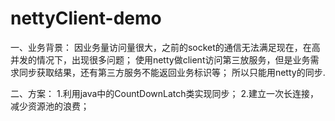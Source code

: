# nettyClient-demo


一、业务背景：
因业务量访问量很大，之前的socket的通信无法满足现在，在高并发的情况下，出现很多问题；
使用netty做client访问第三放服务，但是业务需求同步获取结果，还有第三方服务不能返回业务标识等；
所以只能用netty的同步.

二、方案：
1.利用java中的CountDownLatch类实现同步；
2.建立一次长连接，减少资源池的浪费；


